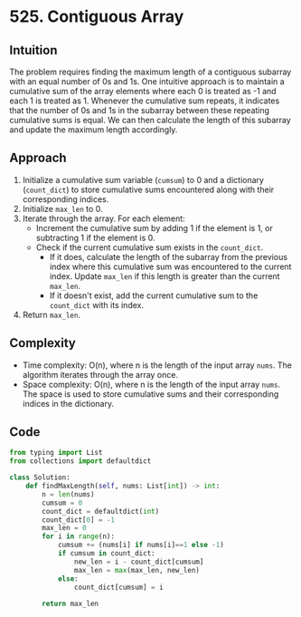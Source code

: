 # 525. Contiguous Array

## Intuition
The problem requires finding the maximum length of a contiguous subarray with an equal number of 0s and 1s. One intuitive approach is to maintain a cumulative sum of the array elements where each 0 is treated as -1 and each 1 is treated as 1. Whenever the cumulative sum repeats, it indicates that the number of 0s and 1s in the subarray between these repeating cumulative sums is equal. We can then calculate the length of this subarray and update the maximum length accordingly.

## Approach
1. Initialize a cumulative sum variable (`cumsum`) to 0 and a dictionary (`count_dict`) to store cumulative sums encountered along with their corresponding indices.
2. Initialize `max_len` to 0.
3. Iterate through the array. For each element:
   - Increment the cumulative sum by adding 1 if the element is 1, or subtracting 1 if the element is 0.
   - Check if the current cumulative sum exists in the `count_dict`.
     - If it does, calculate the length of the subarray from the previous index where this cumulative sum was encountered to the current index. Update `max_len` if this length is greater than the current `max_len`.
     - If it doesn't exist, add the current cumulative sum to the `count_dict` with its index.
4. Return `max_len`.

## Complexity
- Time complexity: O(n), where n is the length of the input array `nums`. The algorithm iterates through the array once.
- Space complexity: O(n), where n is the length of the input array `nums`. The space is used to store cumulative sums and their corresponding indices in the dictionary.

## Code
```python
from typing import List
from collections import defaultdict

class Solution:
    def findMaxLength(self, nums: List[int]) -> int:
        n = len(nums)
        cumsum = 0
        count_dict = defaultdict(int)
        count_dict[0] = -1
        max_len = 0
        for i in range(n):
            cumsum += (nums[i] if nums[i]==1 else -1)
            if cumsum in count_dict:
                new_len = i - count_dict[cumsum]
                max_len = max(max_len, new_len)
            else:
                count_dict[cumsum] = i
        
        return max_len
```